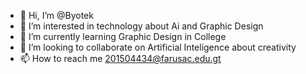 - 👋 Hi, I’m @Byotek
- 👀 I’m interested in technology about Ai and Graphic Design
- 🌱 I’m currently learning Graphic Design in College
- 💞️ I’m looking to collaborate on Artificial Inteligence about creativity
- 📫 How to reach me 201504434@farusac.edu.gt

<!---
Byotek/Byotek is a ✨ special ✨ repository because its `README.md` (this file) appears on your GitHub profile.
You can click the Preview link to take a look at your changes.
--->
